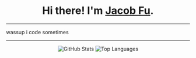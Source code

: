 <h1 align="center">Hi there! I'm <a href="https://fujacob.vercel.app/">Jacob Fu</a>.</h1>

---

<div align="justify">

wassup i code sometimes
</div>

<div align="center">



---

![GitHub Stats](https://github-readme-stats.vercel.app/api?username=fujacob&count_private=true&show_icons=true&theme=rose_pine&icon_color=6a5acd&hide_border=true&line_height=28&custom_title=Contribution%20Statistics&count_private=true)
![Top Languages](https://github-readme-stats.vercel.app/api/top-langs?username=fujacob&theme=rose_pine&hide_border=true&layout=compact&langs_count=10&card_width=333)

</div>

